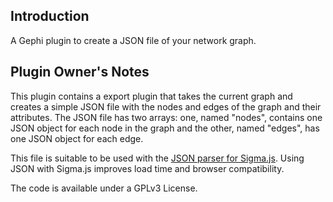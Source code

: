 ## Introduction

A Gephi plugin to create a JSON file of your network graph.

## Plugin Owner's Notes

This plugin contains a export plugin that takes the current graph and creates a simple JSON file with the nodes and edges of the graph and their attributes. The JSON file has two arrays: one, named "nodes", contains one JSON object for each node in the graph and the other, named "edges", has one JSON object for each edge.

This file is suitable to be used with the [JSON parser for Sigma.js](https://github.com/jacomyal/sigma.js/tree/master/plugins/sigma.parsers.json). Using JSON with Sigma.js improves load time and browser compatibility.

The code is available under a GPLv3 License.

